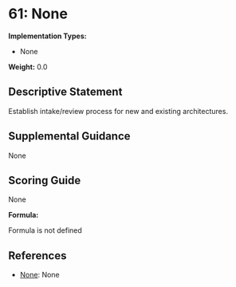 # 61: None

**Implementation Types:**

- None

**Weight:** 0.0

## Descriptive Statement

Establish intake/review process for new and existing architectures.

## Supplemental Guidance

None

## Scoring Guide

None

**Formula:**

Formula is not defined

## References

- [None](None): None


